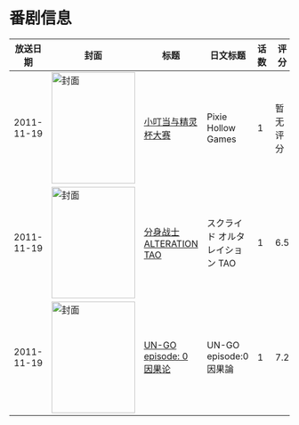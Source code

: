 # 番剧信息

|放送日期|封面|标题|日文标题|话数|评分|评分人数|
|---|---|---|---|---|---|---|
|2011-11-19|<img src="https://lain.bgm.tv/pic/cover/c/d7/de/45916_H35Ws.jpg" alt="封面" style="width:150px;height:200px;object-fit:cover;">|[小叮当与精灵杯大赛](https://bangumi.tv/subject/45916)|Pixie Hollow Games|1|暂无评分|少于10人评分|
|2011-11-19|<img src="https://lain.bgm.tv/pic/cover/c/f4/d1/24592_c9c4X.jpg" alt="封面" style="width:150px;height:200px;object-fit:cover;">|[分身战士 ALTERATION TAO](https://bangumi.tv/subject/24592)|スクライド オルタレイション TAO|1|6.5|61人评分|
|2011-11-19|<img src="https://lain.bgm.tv/pic/cover/c/c1/aa/22912_XHy72.jpg" alt="封面" style="width:150px;height:200px;object-fit:cover;">|[UN-GO episode: 0 因果论](https://bangumi.tv/subject/22912)|UN-GO episode:0 因果論|1|7.2|1123人评分|
